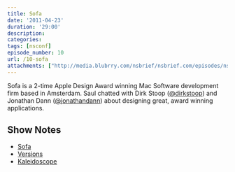 ```yaml
---
title: Sofa
date: '2011-04-23'
duration: '29:00'
description:
categories:
tags: [nsconf]
episode_number: 10
url: /10-sofa
attachments: ["http://media.blubrry.com/nsbrief/nsbrief.com/episodes/nsbrief_10_sofa.m4a"]
---
```


Sofa is a 2-time Apple Design Award winning Mac Software development firm based in Amsterdam. Saul chatted with Dirk Stoop ([@dirkstoop](http://www.twitter.com/dirkstoop)) and Jonathan Dann ([@jonathandann](http://www.twitter.com/jonathandann)) about designing great, award winning applications.

## Show Notes
- [Sofa](http://www.madebysofa.com)
- [Versions](http://www.versionsapp.com)
- [Kaleidoscope](http://www.kaleidoscopeapp.com)
